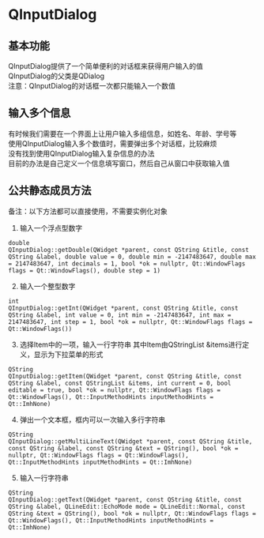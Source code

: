 # QInputDialog

## 基本功能
QInputDialog提供了一个简单便利的对话框来获得用户输入的值  
QInputDialog的父类是QDialog  
注意：QInputDialog的对话框一次都只能输入一个数值  


## 输入多个信息
有时候我们需要在一个界面上让用户输入多组信息，如姓名、年龄、学号等  
使用QInputDialog输入多个数值时，需要弹出多个对话框，比较麻烦  
没有找到使用QInputDialog输入复杂信息的办法  
目前的办法是自己定义一个信息填写窗口，然后自己从窗口中获取输入值  


## 公共静态成员方法
备注：以下方法都可以直接使用，不需要实例化对象  
1. 输入一个浮点型数字
```
double 
QInputDialog::getDouble(QWidget *parent, const QString &title, const QString &label, double value = 0, double min = -2147483647, double max = 2147483647, int decimals = 1, bool *ok = nullptr, Qt::WindowFlags flags = Qt::WindowFlags(), double step = 1)
```
2. 输入一个整型数字
```
int 
QInputDialog::getInt(QWidget *parent, const QString &title, const QString &label, int value = 0, int min = -2147483647, int max = 2147483647, int step = 1, bool *ok = nullptr, Qt::WindowFlags flags = Qt::WindowFlags())
```
3. 选择Item中的一项，输入一行字符串
其中Item由QStringList &items进行定义，显示为下拉菜单的形式  
```
QString 
QInputDialog::getItem(QWidget *parent, const QString &title, const QString &label, const QStringList &items, int current = 0, bool editable = true, bool *ok = nullptr, Qt::WindowFlags flags = Qt::WindowFlags(), Qt::InputMethodHints inputMethodHints = Qt::ImhNone)
```
4. 弹出一个文本框，框内可以一次输入多行字符串
```
QString 
QInputDialog::getMultiLineText(QWidget *parent, const QString &title, const QString &label, const QString &text = QString(), bool *ok = nullptr, Qt::WindowFlags flags = Qt::WindowFlags(), Qt::InputMethodHints inputMethodHints = Qt::ImhNone)
```
5. 输入一行字符串
```
QString 
QInputDialog::getText(QWidget *parent, const QString &title, const QString &label, QLineEdit::EchoMode mode = QLineEdit::Normal, const QString &text = QString(), bool *ok = nullptr, Qt::WindowFlags flags = Qt::WindowFlags(), Qt::InputMethodHints inputMethodHints = Qt::ImhNone)
```